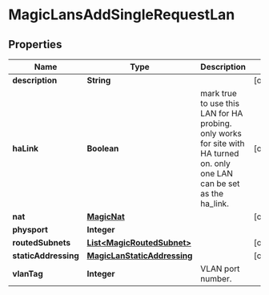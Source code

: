 

# MagicLansAddSingleRequestLan


## Properties

| Name | Type | Description | Notes |
|------------ | ------------- | ------------- | -------------|
|**description** | **String** |  |  [optional] |
|**haLink** | **Boolean** | mark true to use this LAN for HA probing. only works for site with HA turned on. only one LAN can be set as the ha_link. |  [optional] |
|**nat** | [**MagicNat**](MagicNat.md) |  |  [optional] |
|**physport** | **Integer** |  |  |
|**routedSubnets** | [**List&lt;MagicRoutedSubnet&gt;**](MagicRoutedSubnet.md) |  |  [optional] |
|**staticAddressing** | [**MagicLanStaticAddressing**](MagicLanStaticAddressing.md) |  |  [optional] |
|**vlanTag** | **Integer** | VLAN port number. |  |



